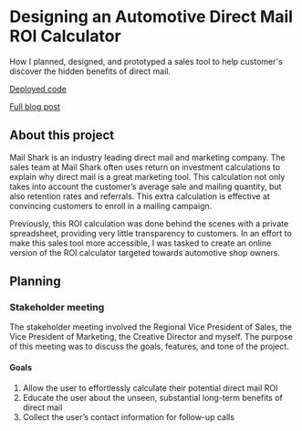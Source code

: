 # Designing an Automotive Direct Mail ROI Calculator

How I planned, designed, and prototyped a sales tool to help customer's discover the hidden benefits of direct mail.

[Deployed code](https://beterry.github.io/roi-calc/)

[Full blog post](https://benterry.dev/work/roi-calc/)

## About this project

Mail Shark is an industry leading direct mail and marketing company. The sales team at Mail Shark often uses return on investment calculations to explain why direct mail is a great marketing tool. This calculation not only takes into account the customer’s average sale and mailing quantity, but also retention rates and referrals. This extra calculation is effective at convincing customers to enroll in a mailing campaign.

Previously, this ROI calculation was done behind the scenes with a private spreadsheet, providing very little transparency to customers. In an effort to make this sales tool more accessible, I was tasked to create an online version of the ROI calculator targeted towards automotive shop owners.

## Planning

### Stakeholder meeting

The stakeholder meeting involved the Regional Vice President of Sales, the Vice President of Marketing, the Creative Director and myself. The purpose of this meeting was to discuss the goals, features, and tone of the project.

#### Goals

1. Allow the user to effortlessly calculate their potential direct mail ROI
2. Educate the user about the unseen, substantial long-term benefits of direct mail
3. Collect the user’s contact information for follow-up calls
